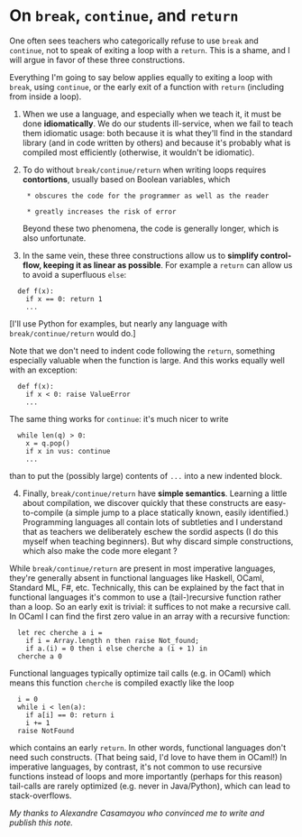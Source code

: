 # On `break`, `continue`, and `return`

One often sees teachers who categorically refuse to use `break` and
`continue`, not to speak of exiting a loop with a `return`.  This is a
shame, and I will argue in favor of these three constructions.

Everything I'm going to say below applies equally to exiting a loop
with `break`, using `continue`, or the early exit of a function with
`return` (including from inside a loop).

1. When we use a language, and especially when we teach it, it must be
  done **idiomatically**.  We do our students ill-service, when we
  fail to teach them idiomatic usage: both because it is what they'll
  find in the standard library (and in code written by others) and
  because it's probably what is compiled most efficiently (otherwise,
  it wouldn't be idiomatic).

2. To do without `break/continue/return` when writing loops requires
   **contortions**, usually based on Boolean variables, which

		* obscures the code for the programmer as well as the reader
		
		* greatly increases the risk of error

   Beyond these two phenomena, the code is generally longer, which is
   also unfortunate.

3. In the same vein, these three constructions allow us to **simplify
   control-flow, keeping it as linear as possible**.  For example a
   `return` can allow us to avoid a superfluous `else`:

```
  def f(x):
    if x == 0: return 1
    ...
```

[I'll use Python for examples, but nearly any language with `break/continue/return` would do.] 

   Note that we don't need to indent code following the `return`,
   something especially valuable when the function is large.  And this
   works equally well with an exception:

```
  def f(x):
    if x < 0: raise ValueError
    ...
```

   The same thing works for `continue`: it's much nicer to write

```
  while len(q) > 0:
    x = q.pop()
    if x in vus: continue
    ...
```

   than to put the (possibly large) contents of `...` into a new
   indented block.

4. Finally, `break/continue/return` have **simple semantics**.
   Learning a little about compilation, we discover quickly that these
   constructs are easy-to-compile (a simple jump to a place statically
   known, easily identified.)  Programming languages all contain lots
   of subtleties and I understand that as teachers we deliberately
   eschew the sordid aspects (I do this myself when teaching
   beginners). But why discard simple constructions, which also make
   the code more elegant ?

While `break/continue/return` are present in most imperative
languages, they're generally absent in functional languages like
Haskell, OCaml, Standard ML, F#, etc.  Technically, this can be
explained by the fact that in functional languages it's common to use
a (tail-)recursive function rather than a loop.  So an early exit is
trivial: it suffices to not make a recursive call.  In OCaml I can
find the first zero value in an array with a recursive function:

```
  let rec cherche a i =
    if i = Array.length n then raise Not_found;
    if a.(i) = 0 then i else cherche a (i + 1) in
  cherche a 0
```

Functional languages typically optimize tail calls (e.g. in OCaml)
which means this function `cherche` is compiled exactly like the loop

```
  i = 0
  while i < len(a):
    if a[i] == 0: return i
    i += 1
  raise NotFound
```

which contains an early `return`.  In other words, functional
languages don't need such constructs. (That being said, I'd love to
have them in OCaml!)  In imperative languages, by contrast, it's not
common to use recursive functions instead of loops and more
importantly (perhaps for this reason) tail-calls are rarely optimized
(e.g. never in Java/Python), which can lead to stack-overflows.


*My thanks to Alexandre Casamayou who convinced me to write and
publish this note.*

